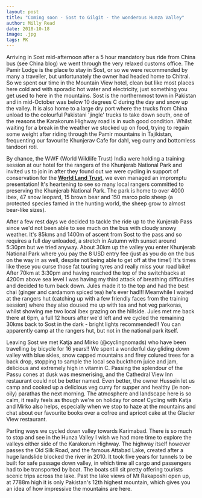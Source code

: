 ```yaml
---
layout: post
title: "Coming soon - Sost to Gilgit - the wonderous Hunza Valley"
author: Milly Read
date: 2018-10-18
image: .jpg
tags: PK
--- 
```


Arriving in Sost mid-afternoon after a 5 hour mandatory bus ride from China bus (see China blog) we went through the very relaxed customs office. The Pamir Lodge is the place to stay in Sost, or so we were recommended by many a traveller, but unfortunately the owner had headed home to Chitral. So we spent our time in the Mountain View hotel, clean but like most places here cold and with sporadic hot water and electricity, just something you get used to here in the mountains. Sost is the northernmost town in Pakistan and in mid-October was below 10 degrees C during the day and snow up the valley. It is also home to a large dry port where the trucks from China unload to the colourful Pakistani 'jingle' trucks to take down south, one of the reasons the Karakorum Highway road is in such good condition. Whilst waiting for a break in the weather we stocked up on food, trying to regain some weight after riding through the Pamir mountains in Tajikistan, frequenting our favourite Khunjerav Cafe for dahl, veg curry and bottomless tandoori roti. 

By chance, the WWF (World Wildlife Trust) India were holding a training session at our hotel for the rangers of the Khunjerab National Park and invited us to join in after they found out we were cycling in support of conservation for the [**World Land Trust**](http://www.worldlandtrust.org/), we even managed an impromptu presentation! It's heartening to see so many local rangers committed to preserving the Khunjerab National Park. The park is home to over 4000 ibex, 47 snow leopard, 15 brown bear and 150 marco polo sheep (a protected species famed in the hunting world, the sheep grow to almost bear-like sizes). 

After a few rest days we decided to tackle the ride up to the Kunjerab Pass since we'd not been able to see much on the bus with cloudy snowy weather. It's 85kms and 1400m of ascent from Sost to the pass and so requires a full day unloaded, a stretch in Autumn with sunset around 5:30pm but we tried anyway. About 30km up the valley you enter Khunjerab National Park where you pay the 8 USD entry fee (just as you do on the bus on the way in as well, despite not being able to get off at the time!) It's times like these you curse those fat touring tyres and really miss your road bike! After 70km at 3:30pm and having reached the top of the switchbacks at 4200m above sea level I was having my third attack of breathing difficulties and decided to turn back down. Jules made it to the top and had the best chai (ginger and cardamom spiced tea) he's ever had!!! Meanwhile I waited at the rangers hut (catching up with a few friendly faces from the training session) where they also doused me up with tea and hot veg parkoras, whilst showing me two local ibex grazing on the hillside. Jules met me back there at 6pm, a full 12 hours after we'd left and we cycled the remaining 30kms back to Sost in the dark - bright lights recommended!! You can apparently camp at the rangers hut, but not in the national park itself. 

Leaving Sost we met Katja and Mirko (@cyclingnomads) who have been travelling by bicycle for 16 years!! We spent a wonderful day gliding down valley with blue skies, snow capped mountains and firey colured trees for a back drop, stopping to sample the local sea buckthorn juice and jam, delicious and extremely high in vitamin C. Passing the splendour of the Passu cones at dusk was mesmerising, and the Cathedral View Inn restaurant could not be better named. Even better, the owner Hussein let us camp and cooked up a delicious veg curry for supper and healthy (ie non-oily) parathas the next morning. The atmosphere and landscape here is so calm, it really feels as though we're on holiday for once! Cycling with Katja and Mirko also helps, especially when we stop to haze at the mountains and chat about our favourite books over a cofree and apricot cake at the Glacier View restaurant. 

Parting ways we cycled down valley towards Karimabad. There is so much to stop and see in the Hunza Valley I wish we had more time to explore the valleys either side of the Karakorum Highway. The highway itself however passes the Old Silk Road, and the famous Attabad Lake, created after a huge landslide blocked the river in 2010. It took five years for tunnels to be built for safe passage down valley, in which time all cargo and passengers had to be transported by boat. The boats still sit pretty offering tourists scenic trips across the lake. Past the lake views of Mt Rakaposhi open up, at 7788m high it is only Pakistan's 12th highest mountain, which gives you an idea of how impressive the mountains are here.
